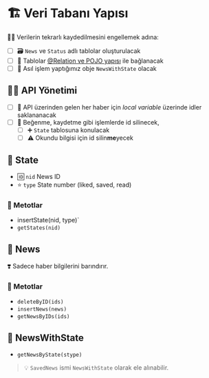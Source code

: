 # 🏗️ Veri Tabanı Yapısı

👮‍♂️ Verilerin tekrarlı kaydedilmesini engellemek adına:

- [ ] 🗃️ `News` ve `Status` adlı tablolar oluşturulacak
- [ ] 🔗 Tablolar [@Relation ve POJO yapısı](https://developer.android.com/reference/androidx/room/Relation.html) ile bağlanacak
- [ ] 🐣 Asıl işlem yaptığımız obje `NewsWithState` olacak

## 👨‍💼 API Yönetimi

- [ ] 📂 API üzerinden gelen her haber için *local variable* üzerinde idler saklananacak
- [ ] 🧹 Beğenme, kaydetme gibi işlemlerde id silinecek,
  - [ ] ➕ `State` tablosuna konulacak
  - [ ] ⚠️ Okundu bilgisi için id silin**me**yecek

## 🐥 State

- 🆔 `nid` News ID
- ⭐ `type` State number (liked, saved, read)

### 💠 Metotlar

- insertState(nid, type)`
- `getStates(nid)`

## 📰 News

❣️ Sadece haber bilgilerini barındırır.

### 💠 Metotlar

- `deleteByID(ids)`
- `insertNews(news)`
-  `getNewsByIDs(ids)`

## 🐣 NewsWithState

- `getNewsByState(stype)`

> 💡 `SavedNews` ismi `NewsWithState` olarak ele alınabilir.

